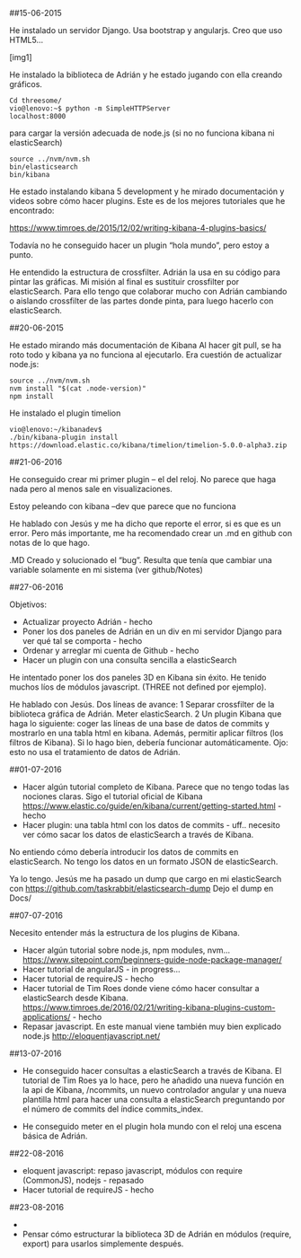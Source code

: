 ##15-06-2015

He instalado un servidor Django. Usa bootstrap y angularjs. Creo que uso HTML5...

[img1] 

He instalado la biblioteca de Adrián y he estado jugando con ella creando gráficos. 

```
Cd threesome/
vio@lenovo:~$ python -m SimpleHTTPServer
localhost:8000
```

para cargar la versión adecuada de node.js (si no no funciona kibana ni elasticSearch)

```
source ../nvm/nvm.sh
bin/elasticsearch
bin/kibana
```

He estado instalando kibana 5 development y he mirado documentación y videos sobre cómo hacer plugins. Este es de los mejores tutoriales que he encontrado:

https://www.timroes.de/2015/12/02/writing-kibana-4-plugins-basics/

Todavía no he conseguido hacer un plugin “hola mundo”, pero estoy a punto.

He entendido la estructura de crossfilter. Adrián la usa en su código para pintar las gráficas. Mi misión al final es sustituir crossfilter por elasticSearch. Para ello tengo que colaborar mucho con Adrián cambiando o aislando crossfilter de las partes donde pinta, para luego hacerlo con elasticSearch.


##20-06-2015

He estado mirando más documentación de Kibana
Al hacer git pull, se ha roto todo y kibana ya no funciona al ejecutarlo. Era cuestión de actualizar node.js:

```
source ../nvm/nvm.sh
nvm install "$(cat .node-version)"
npm install
```

He instalado el plugin timelion

```
vio@lenovo:~/kibanadev$ 
./bin/kibana-plugin install https://download.elastic.co/kibana/timelion/timelion-5.0.0-alpha3.zip
```

##21-06-2016

He conseguido crear mi primer plugin – el del reloj. No parece que haga nada pero al menos sale en visualizaciones.

Estoy peleando con kibana –dev que parece que no funciona

He hablado con Jesús y me ha dicho que reporte el error, si es que es un error. Pero más importante, me ha recomendado crear un .md en github con notas de lo que hago.

.MD Creado y solucionado el “bug”. Resulta que tenía que cambiar una variable solamente en mi sistema (ver github/Notes)


##27-06-2016

Objetivos:

* Actualizar proyecto Adrián - hecho
* Poner los dos paneles de Adrián en un div en mi servidor Django para ver qué tal se comporta - hecho
* Ordenar y arreglar mi cuenta de Github - hecho
* Hacer un plugin con una consulta sencilla a elasticSearch

He intentado poner los dos paneles 3D en Kibana sin éxito. He tenido muchos líos de módulos javascript. (THREE not defined por ejemplo).


He hablado con Jesús. Dos líneas de avance:
1  Separar crossfilter de la biblioteca gráfica de Adrián. Meter elasticSearch.
2  Un plugin Kibana que haga lo siguiente: coger las líneas de una base de datos de commits y mostrarlo en una tabla html en kibana. Además, permitir aplicar filtros (los filtros de Kibana). Si lo hago bien, debería funcionar automáticamente. Ojo: esto no usa el tratamiento de datos de Adrián.

##01-07-2016

* Hacer algún tutorial completo de Kibana. Parece que no tengo todas las nociones claras.
  Sigo el tutorial oficial de Kibana https://www.elastic.co/guide/en/kibana/current/getting-started.html - hecho
* Hacer plugin: una tabla html con los datos de commits - uff.. necesito ver cómo sacar los datos de elasticSearch a través de Kibana.

No entiendo cómo debería introducir los datos de commits en elasticSearch. No tengo los datos en un formato JSON de elasticSearch.

Ya lo tengo. Jesús me ha pasado un dump que cargo en mi elasticSearch con https://github.com/taskrabbit/elasticsearch-dump
Dejo el dump en Docs/

##07-07-2016

Necesito entender más la estructura de los plugins de Kibana.

* Hacer algún tutorial sobre node.js, npm modules, nvm...
https://www.sitepoint.com/beginners-guide-node-package-manager/
* Hacer tutorial de angularJS - in progress...
* Hacer tutorial de requireJS - hecho
* Hacer tutorial de Tim Roes donde viene cómo hacer consultar a elasticSearch desde Kibana.
https://www.timroes.de/2016/02/21/writing-kibana-plugins-custom-applications/ - hecho
* Repasar javascript. En este manual viene también muy bien explicado node.js http://eloquentjavascript.net/

##13-07-2016

* He conseguido hacer consultas a elasticSearch a través de Kibana. El tutorial de Tim Roes ya lo hace, pero he añadido una nueva función en la api de Kibana, /ncommits, un nuevo controlador angular y una nueva plantilla html para hacer una consulta a elasticSearch preguntando por el número de commits del índice commits_index.

* He conseguido meter en el plugin hola mundo con el reloj una escena básica de Adrián.

##22-08-2016

* eloquent javascript: repaso javascript, módulos con require (CommonJS), nodejs - repasado
* Hacer tutorial de requireJS - hecho

##23-08-2016

* 
* Pensar cómo estructurar la biblioteca 3D de Adrián en módulos (require, export) para usarlos simplemente después.
